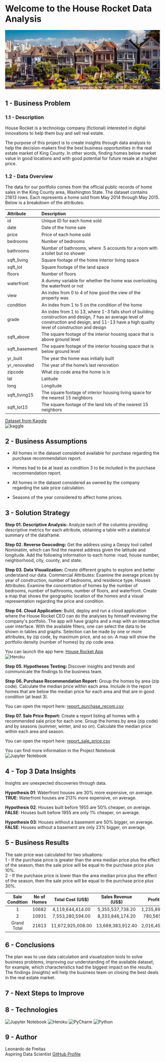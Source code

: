 # Welcome to the House Rocket Data Analysis
![alt text](https://github.com/lfreitas16/Insights-House-Rocket/blob/main/real_estate.jpg?raw=true)

## 1 - Business Problem

### 1.1 - Description

House Rocket is a technology company (fictional) interested in digital innovations to help them buy and sell real estate.

The purpose of this project is to create insights through data analysis to help the decision-makers find the best business opportunities in the real estate market of King County. In other words, finding homes below market value in good locations and with good potential for future resale at a higher price.

### 1.2 - Data Overview

The data for our portfolio comes from the official public records of home sales in the King County area, Washington State. The dataset contains 21613 rows. Each represents a home sold from May 2014 through May 2015. Below is a breakdown of the attributes:

| Attribute | Description |
| :----- | :----- |
| id | Unique ID for each home sold |
| date | Date of the home sale |
| price | Price of each home sold |
| bedrooms | Number of bedrooms |
| bathrooms | Number of bathrooms, where .5 accounts for a room with a toilet but no shower |
| sqft_living | Square footage of the home interior living space |
| sqft_lot | Square footage of the land space |
| floors | Number of floors |
| waterfront | A dummy variable for whether the home was overlooking the waterfront or not |
| view | An index from 0 to 4 of how good the view of the property was |
| condition | An index from 1 to 5 on the condition of the home |
| grade | An index from 1 to 13, where 1-3 falls short of building construction and design, 7 has an average level of construction and design, and 11-13 have a high quality level of construction and design |
| sqft_above | The square footage of the interior housing space that is above ground level |
| sqft_basement | The square footage of the interior housing space that is below ground level |
| yr_built | The year the home was initially built |
| yr_renovated | The year of the home’s last renovation |
| zipcode | What zip code area the home is in |
| lat | Latitude |
| long | Longitude |
| sqft_living15 | The square footage of interior housing living space for the nearest 15 neighbors |
| sqft_lot15 | The square footage of the land lots of the nearest 15 neighbors |

[Dataset from Kaggle](https://www.kaggle.com/harlfoxem/housesalesprediction)  
![kaggle](https://img.shields.io/badge/Kaggle-20BEFF?style=for-the-badge&logo=Kaggle&logoColor=white)

## 2 - Business Assumptions

* All homes in the dataset considered available for purchase regarding the purchase recommendation report.

* Homes had to be at least as condition 3 to be included in the purchase recommendation report.

* All homes in the dataset considered as owned by the company regarding the sale price calculation.

* Seasons of the year considered to affect home prices.

## 3 - Solution Strategy

**Step 01. Descriptive Analysis:** Analyze each of the columns providing descriptive metrics for each attribute, obtaining a table with a statistical summary of the dataframe.

**Step 02. Reverse Geocoding:** Get the address using a Geopy tool called Nominatim, which can find the nearest address given the latitude and longitude. Add the following information to each home: road, house number, neighborhood, city, county, and state.

**Step 03. Data Visualization:** Create different graphs to explore and better understand our data.
Commercial Attributes: Examine the average prices by year of construction, number of bedrooms, and residence type.
Houses Attributes: Examine the concentration of homes by the number of bedrooms, number of bathrooms, number of floors, and waterfront. Create a map that shows the geographic location of the homes and a visual representation regarding the price and condition.

**Step 04. Cloud Application:** Build, deploy and run a cloud application where the House Rocket CEO can do the analyses by himself reviewing the company's portfolio. The app will have graphs and a map with an interactive user interface. With the available filters, one can select the data to be shown in tables and graphs. Selection can be made by one or more attributes, by zip code, by maximum price, and so on. A map will show the portfolio density (number of homes) by zip code area.

You can launch the app here:
[House Rocket App](https://analytics-house-rocket-lf16.herokuapp.com/)  
![Heroku](https://img.shields.io/badge/heroku-%23430098.svg?style=for-the-badge&logo=heroku&logoColor=white)

**Step 05. Hypotheses Testing:** Discover insights and trends and communicate the findings to the business team.

**Step 06. Purchase Recommendation Report:**  Group the homes by area (zip code). Calculate the median price within each area. Include in the report homes that are below the median price for each area and that are in good condition (at least 3).

You can open the report here: [report_purchase_recom.csv](https://github.com/lfreitas16/Insights-House-Rocket/blob/main/report_purchase_recom.csv)  

**Step 07. Sale Price Report:** Create a report listing all homes with a recommended sale price for each one. Group the homes by area (zip code) and by seasons (summer, winter, and so on). Calculate the median price within each area and season.

You can open the report here: [report_sale_price.csv](https://github.com/lfreitas16/Insights-House-Rocket/blob/main/report_sale_price.csv)

You can find more information in the Project Notebook  
![Jupyter Notebook](https://img.shields.io/badge/jupyter-%23FA0F00.svg?style=for-the-badge&logo=jupyter&logoColor=white)

## 4 - Top 3 Data Insights

Insights are unexpected discoveries through data.  

**Hypothesis 01**: Waterfront houses are 30% more expensive, on average.  
**TRUE**: Waterfront houses are 213% more expensive, on average.

**Hypothesis 02**: Houses built before 1955 are 50% cheaper, on average.  
**FALSE**: Houses built before 1955 are only 1% cheaper, on average.

**Hypothesis 03**: Houses without a basement are 50% bigger, on average.  
**FALSE**: Houses without a basement are only 23% bigger, on average.

## 5 - Business Results
The sale price was calculated for two situations:  
1 - If the purchase price is greater than the area median price plus the effect of the season, then the sale price will be equal to the purchase price plus 10%.  
2 - If the purchase price is lower than the area median price plus the effect of the season, then the sale price will be equal to the purchase price plus 30%.  

| Sale Condition | No of Homes | Total Cost (US$) | Sales Revenue (US$) | Profit (US$) |
| :-----: | :-----: | :-----: | :-----: | :-----: |
|1 |10682 |4,119,644,414.00 |5,355,537,738.20 |1,235,893,324.20 |
| 2 | 10931 | 7,553,280,594.00 | 8,333,846,174.20 | 780,565,580.20 |
| Grand Total | 21613 | 11,672,925,008.00 | 13,689,383,912.40 | 2,016,458,904.40 |

## 6 - Conclusions

The plan was to use data calculation and visualization tools to solve business problems, improving our understanding of the available dataset, for example, which characteristics had the biggest impact on the results. The findings (insights) will help the business team on closing the best deals in the real estate market.

## 7 - Next Steps to Improve

## 8 - Technologies

![Jupyter Notebook](https://img.shields.io/badge/jupyter-%23FA0F00.svg?style=for-the-badge&logo=jupyter&logoColor=white)
![Heroku](https://img.shields.io/badge/heroku-%23430098.svg?style=for-the-badge&logo=heroku&logoColor=white)
![PyCharm](https://img.shields.io/badge/pycharm-143?style=for-the-badge&logo=pycharm&logoColor=black&color=black&labelColor=green)
![Python](https://img.shields.io/badge/python-3670A0?style=for-the-badge&logo=python&logoColor=ffdd54)

## 9 - Author

Leonardo de Freitas  
Aspiring Data Scientist
[GitHub Profile](https://github.com/lfreitas16/)
